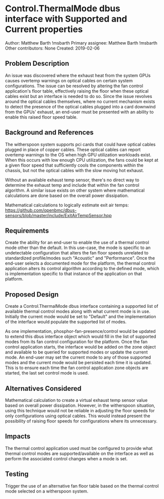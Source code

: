 # Control.ThermalMode dbus interface with Supported and Current properties

Author:
  Matthew Barth !msbarth
Primary assignee:
  Matthew Barth !msbarth
Other contributors:
  None
Created:
  2019-02-06

## Problem Description
An issue was discovered where the exhaust heat from the system GPUs causes
overtemp warnings on optical cables on certain system configurations. The
issue can be resolved by altering the fan control application's floor table,
effectively raising the floor when these optical cables exist but an interface
is needed to do so. Since the issue revolves around the optical cables
themselves, where no current mechanism exists to detect the presence of the
optical cables plugged into a card downwind from the GPUs' exhaust,
an end-user must be presented with an ability to enable this raised floor
speed table.

## Background and References
The witherspoon system supports pci cards that could have optical cables
plugged in place of copper cables. These optical cables can report overtemp
warnings to the OS when high GPU utilization workloads exist. When this occurs
with low enough CPU utilization, the fans could be kept at a given floor speed
that sufficiently cools the components within the chassis, but not the optical
cables with the slow moving hot exhaust.

Without an available exhaust temp sensor, there's no direct way to determine
the exhaust temp and include that within the fan control algorithm. A similar
issue exists on other system where mathematical calculations are done based on
the overall power dissipation.

Mathematical calculations to logically estimate exit air temps:
https://github.com/openbmc/dbus-sensors/blob/master/include/ExitAirTempSensor.hpp

## Requirements
Create the ability for an end-user to enable the use of a thermal control mode
other than the default. In this use-case, the mode is specific to an
undetectable configuration that alters the fan floor speeds unrelated to
standardized profile/modes such "Acoustic" and "Performance". Once the end-user
selects a documented mode for the platform, the thermal control application
alters its control algorithm according to the defined mode, which is
implementation specific to that instance of the application on that platform.

## Proposed Design
Create a Control.ThermalMode dbus interface containing a supported list of
available thermal control modes along with what current mode is in use.
Initially the current mode would be set to "Default" and the implementation
of the interface would populate the supported list of modes.

As one implementation, phosphor-fan-presence/control would be updated to extend
this dbus interface object which would fill in the list of supported modes
from its fan control configuration for the platform. Once the fan control
application starts, the interface would be added on the zone object and
available to be queried for supported modes or update the current mode.
An end-user may set the current mode to any of those supported modes and the
current mode would be persisted each time it is updated. This is to ensure
each time the fan control application zone objects are started, the last set
control mode is used.

## Alternatives Considered
Mathematical calculation to create a virtual exhaust temp sensor value based
on overall power dissipation. However, in the witherspoon situation, using
this technique would not be reliable in adjusting the floor speeds for only
configurations using optical cables. This would instead present the possibility
of raising floor speeds for configurations where its unnecessary.

## Impacts
The thermal control application used must be configured to provide what thermal
control modes are supported/available on the interface as well as perform the
associated control changes when a mode is set.

## Testing
Trigger the use of an alternative fan floor table based on the thermal control
mode selected on a witherspoon system.

